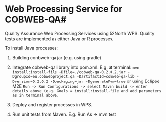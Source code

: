 # Web Processing Service for COBWEB-QA#

Quality Assurance Web Processing Services using 52North WPS. Quality tests are implemented as either Java or R processes.

To install Java processes:

1. Building conbweb-qa jar (e.g. using gradle)

2. Integrate cobweb-qa library into pom.xml. E.g. at terminal:
``mvn install:install-file -Dfile=./cobweb-qa-0.2.0.2.jar -DgroupId=eu.cobwebproject.qa -DartifactId=cobweb-qa-lib -Dversion=0.2.0.2 -Dpackaging=jar -DgeneratePom=true``
or using Eclipse M2E
``Run -> Run Configurations -> select Maven build -> enter details above (e.g. Goals = install:install-file and add parameters as in terminal above.``
3. Deploy and register processes in WPS.

4. Run unit tests from Maven. E.g. Run As -> mvn test
